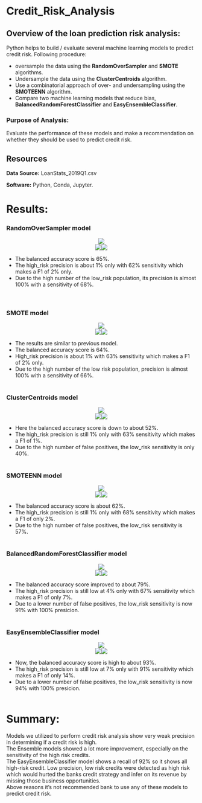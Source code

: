 # Credit_Risk_Analysis

## Overview of the loan prediction risk analysis:
Python helps to build / evaluate several machine learning models to predict credit risk.
Following procedure:
- oversample the data using the **RandomOverSampler** and **SMOTE** algorithms.
- Undersample the data using the **ClusterCentroids** algorithm.
- Use a combinatorial approach of over- and undersampling using the **SMOTEENN** algorithm.
- Compare two machine learning models that reduce bias, **BalancedRandomForestClassifier** and **EasyEnsembleClassifier**.

### Purpose of Analysis:
Evaluate the performance of these models and make a recommendation on whether they should be used to predict credit risk.

## Resources
**Data Source:** LoanStats_2019Q1.csv

**Software:** Python, Conda, Jupyter.

# Results:

### RandomOverSampler model

<p align="center">
  <img src="https://user-images.githubusercontent.com/68669675/99927593-783bb080-2d0b-11eb-8dda-30917e42c517.png"><br><img src="https://user-images.githubusercontent.com/68669675/99927595-78d44700-2d0b-11eb-891f-2dd0b308f312.png"><img src="https://user-images.githubusercontent.com/68669675/99927597-796cdd80-2d0b-11eb-81f0-d71ecd340724.png">
</p>

- The balanced accuracy score is 65%.<br>
- The high_risk precision is about 1% only with 62% sensitivity which makes a F1 of 2% only.<br>
- Due to the high number of the low_risk population, its precision is almost 100% with a sensitivity of 68%.<br>
<br><br>

### SMOTE model

<p align="center">
  <img src="https://user-images.githubusercontent.com/68669675/99928062-327fe780-2d0d-11eb-9789-3b50bce5822c.png"><br><img src="https://user-images.githubusercontent.com/68669675/99928063-33187e00-2d0d-11eb-8d86-e61bc3d1df73.png"><img src="https://user-images.githubusercontent.com/68669675/99928064-33b11480-2d0d-11eb-97d5-f35aa12a2ad9.png">
</p>

- The results are similar to previous model.<br>
- The balanced accuracy score is 64%.<br>
- High_risk precision is about 1% with 63% sensitivity which makes a F1 of 2% only.<br>
- Due to the high number of the low risk population, precision is almost 100% with a sensitivity of 66%.
<br><br>

### ClusterCentroids model

<p align="center">
  <img src="https://user-images.githubusercontent.com/68669675/99928471-e8980100-2d0e-11eb-81fa-343e9a2f2b4c.png"><br><img src="https://user-images.githubusercontent.com/68669675/99928472-e9309780-2d0e-11eb-95dd-697a356b8720.png"><img src="https://user-images.githubusercontent.com/68669675/99928475-e9309780-2d0e-11eb-9cb1-5bb5497a7e93.png">
</p>

- Here the balanced accuracy score is down to about 52%.<br>
- The high_risk precision is still 1% only with 63% sensitivity which makes a F1 of 1%.<br>
- Due to the high number of false positives, the low_risk sensitivity is only 40%.
<br><br>

### SMOTEENN model

<p align="center">
  <img src="https://user-images.githubusercontent.com/68669675/99928917-d15a1300-2d10-11eb-9b0b-ca9fc4d9d51b.png"><br><img src="https://user-images.githubusercontent.com/68669675/99928919-d1f2a980-2d10-11eb-84ea-3925e5ce28bb.png"><img src="https://user-images.githubusercontent.com/68669675/99928920-d1f2a980-2d10-11eb-9836-51dfff33a7fb.png">
</p>

- The balanced accuracy score is about 62%. <br>
- The high_risk precision is still 1% only with 68% sensitivity which makes a F1 of only 2%. <br>
- Due to the high number of false positives, the low_risk sensitivity is 57%.
<br><br>

### BalancedRandomForestClassifier model

<p align="center">
  <img src="https://user-images.githubusercontent.com/68669675/99929395-b8526180-2d12-11eb-9108-755b970e0610.png"><br><img src="https://user-images.githubusercontent.com/68669675/99929396-b8eaf800-2d12-11eb-841c-7d5b902243ad.png"><img src="https://user-images.githubusercontent.com/68669675/99929398-b9838e80-2d12-11eb-9727-ea4f9d33374c.png">
</p>

- The balanced accuracy score improved to about 79%.<br>
- The high_risk precision is still low at 4% only with 67% sensitivity which makes a F1 of only 7%.<br>
- Due to a lower number of false positives, the low_risk sensitivity is now 91% with 100% presicion.
<br><br>

### EasyEnsembleClassifier model

<p align="center">
  <img src="https://user-images.githubusercontent.com/68669675/99929696-c5238500-2d13-11eb-9257-54bc815da0b0.png"><br><img src="https://user-images.githubusercontent.com/68669675/99929697-c5bc1b80-2d13-11eb-82c9-85c19344397a.png"><img src="https://user-images.githubusercontent.com/68669675/99929698-c5bc1b80-2d13-11eb-90ee-e20d9994b95d.png">
</p>

- Now, the balanced accuracy score is high to about 93%. <br>
- The high_risk precision is still low at 7% only with 91% sensitivity which makes a F1 of only 14%. <br>
- Due to a lower number of false positives, the low_risk sensitivity is now 94% with 100% presicion.
<br><br>


# Summary:

Models we utilized to perform credit risk analysis show very weak precision in determining if a credit risk is high.\
The Ensemble models showed a lot more improvement, especially on the sensitivity of the high risk credits.\
The EasyEnsembleClassifier model shows a recall of 92% so it shows all high-risk credit. 
Low precision, low risk credits were detected as high risk which would hurted the banks credit strategy and infer on its revenue by missing those business opportunities.\
Above reasons it’s not recommended bank to use any of these models to predict credit risk. 
